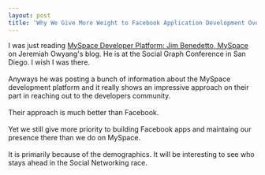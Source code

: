 ```yaml
---
layout: post
title: 'Why We Give More Weight to Facebook Application Development Over MySpace'
---
```

I was just reading <a href="http://www.web-strategist.com/blog/2008/03/04/myspace-developer-platform-jim-benedetto-myspace/" rel="bookmark">MySpace Developer Platform: Jim Benedetto, MySpace </a>on Jeremiah Owyang's blog.  He is at the Social Graph Conference in San Diego.  I wish I was there.<br /><br />Anyways he was posting a bunch of information about the MySpace development platform and it really shows an impressive approach on their part in reaching out to the developers community. <br /><br />Their approach is much better than Facebook.<br /><br />Yet we still give more priority to building Facebook apps and maintaing our presence there than we do on MySpace.<br /><br />It is primarily because of the demographics.  It will be interesting to see who stays ahead in the Social Networking race.